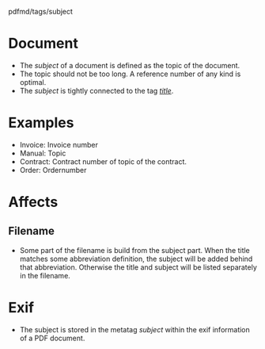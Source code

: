 pdfmd/tags/subject

# Document
* The *subject* of a document is defined as the topic of the document.
* The topic should not be too long. A reference number of any kind is optimal.
* The *subject* is tightly connected to the tag [*title*](title.md "title.md").

# Examples

* Invoice: Invoice number
* Manual: Topic
* Contract: Contract number of topic of the contract.
* Order: Ordernumber

# Affects
## Filename
* Some part of the filename is build from the subject part. When the title matches some abbreviation definition, the subject will be added behind that abbreviation. Otherwise the title and subject will be listed separately in the filename.

# Exif
* The subject is stored in the metatag *subject* within the exif information of a PDF document.
